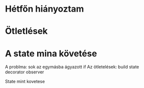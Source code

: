 # Hétfőn hiányoztam

# Ötletlések
# A state mina követése
A problma: sok az egymásba ágyazott if
Az ötletelések:
build
state
decorator
observer

State mint kovetese